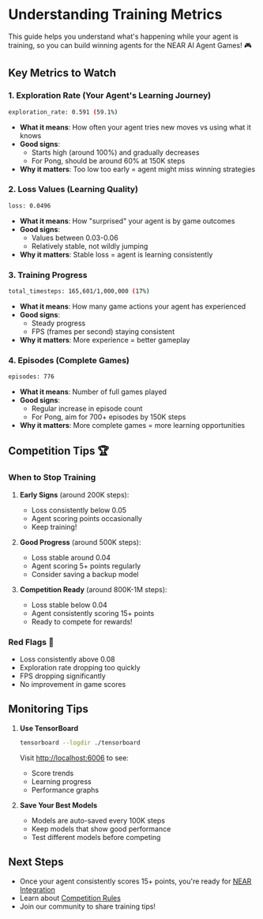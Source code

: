 # Understanding Training Metrics

This guide helps you understand what's happening while your agent is training, so you can build winning agents for the NEAR AI Agent Games! 🎮

## Key Metrics to Watch

### 1. Exploration Rate (Your Agent's Learning Journey)

```bash
exploration_rate: 0.591 (59.1%)
```

- **What it means**: How often your agent tries new moves vs using what it knows
- **Good signs**:
  - Starts high (around 100%) and gradually decreases
  - For Pong, should be around 60% at 150K steps
- **Why it matters**: Too low too early = agent might miss winning strategies

### 2. Loss Values (Learning Quality)

```bash
loss: 0.0496
```

- **What it means**: How "surprised" your agent is by game outcomes
- **Good signs**:
  - Values between 0.03-0.06
  - Relatively stable, not wildly jumping
- **Why it matters**: Stable loss = agent is learning consistently

### 3. Training Progress

```bash
total_timesteps: 165,601/1,000,000 (17%)
```

- **What it means**: How many game actions your agent has experienced
- **Good signs**:
  - Steady progress
  - FPS (frames per second) staying consistent
- **Why it matters**: More experience = better gameplay

### 4. Episodes (Complete Games)

```bash
episodes: 776
```

- **What it means**: Number of full games played
- **Good signs**:
  - Regular increase in episode count
  - For Pong, aim for 700+ episodes by 150K steps
- **Why it matters**: More complete games = more learning opportunities

## Competition Tips 🏆

### When to Stop Training

1. **Early Signs** (around 200K steps):
   - Loss consistently below 0.05
   - Agent scoring points occasionally
   - Keep training!

2. **Good Progress** (around 500K steps):
   - Loss stable around 0.04
   - Agent scoring 5+ points regularly
   - Consider saving a backup model

3. **Competition Ready** (around 800K-1M steps):
   - Loss stable below 0.04
   - Agent consistently scoring 15+ points
   - Ready to compete for rewards!

### Red Flags 🚩

- Loss consistently above 0.08
- Exploration rate dropping too quickly
- FPS dropping significantly
- No improvement in game scores

## Monitoring Tips

1. **Use TensorBoard**

   ```bash
   tensorboard --logdir ./tensorboard
   ```

   Visit <http://localhost:6006> to see:
   - Score trends
   - Learning progress
   - Performance graphs

2. **Save Your Best Models**
   - Models are auto-saved every 100K steps
   - Keep models that show good performance
   - Test different models before competing

## Next Steps

- Once your agent consistently scores 15+ points, you're ready for [NEAR Integration](near-integration.md)
- Learn about [Competition Rules](competition.md)
- Join our community to share training tips!
